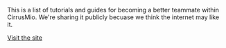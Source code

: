 This is a list of tutorials and guides for becoming a better teammate within
CirrusMio. We're sharing it publicly becuase we think the internet may like it.

[Visit the site][site]

[site]: http://learning-things.cirrusmio.com/
